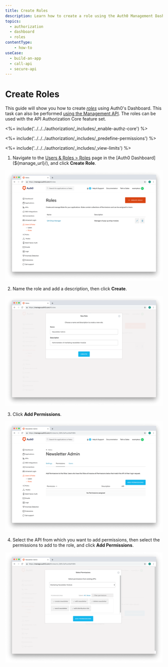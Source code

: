 ```yaml
---
title: Create Roles
description: Learn how to create a role using the Auth0 Management Dashboard. For use with Auth0's API Authorization Core feature set.
topics:
  - authorization
  - dashboard
  - roles
contentType: 
    - how-to
useCase:
  - build-an-app
  - call-api
  - secure-api
---
```

# Create Roles

This guide will show you how to create <dfn data-key="role">[roles](/authorization/concepts/rbac)</dfn> using Auth0's Dashboard. This task can also be performed [using the Management API](/api/management/guides/roles/create-roles). The roles can be used with the API Authorization Core feature set.

<%= include('../../../authorization/_includes/_enable-authz-core') %>

<%= include('../../../authorization/_includes/_predefine-permissions') %>

<%= include('../../../authorization/_includes/_view-limits') %>

1. Navigate to the [Users & Roles > Roles](${manage_url}/#/roles) page in the [Auth0 Dashboard](${manage_url}/), and click **Create Role**.

![Click Create Role](/media/articles/authorization/role-list.png)

2. Name the role and add a description, then click **Create**.

![Add Role](/media/articles/authorization/role-name-role.png)

3. Click **Add Permissions**.

![Add Permissions](/media/articles/authorization/role-def-empty-permissions.png)

4. Select the API from which you want to add permissions, then select the permissions to add to the role, and click **Add Permissions**.

![Add Permissions to Roles](/media/articles/authorization/role-select-add-permissions.png)